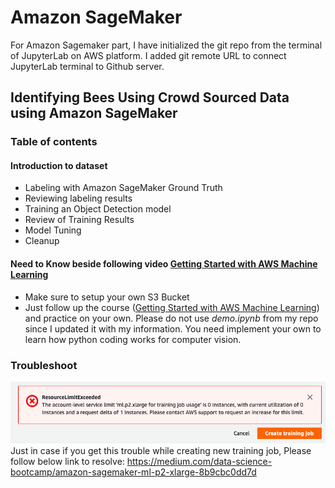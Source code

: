 # Amazon SageMaker
For Amazon Sagemaker part, I have initialized the git repo from the terminal of JupyterLab on AWS platform. I added git remote URL to connect JupyterLab terminal to Github server.

## Identifying Bees Using Crowd Sourced Data using Amazon SageMaker

### Table of contents

#### Introduction to dataset

- Labeling with Amazon SageMaker Ground Truth
- Reviewing labeling results
- Training an Object Detection model
- Review of Training Results
- Model Tuning
- Cleanup

#### Need to Know beside following video [Getting Started with AWS Machine Learning](https://www.coursera.org/learn/aws-machine-learning/lecture/lfa8u/amazon-sagemaker-object-detection-on-images-labeled-with-ground-truth)
- Make sure to setup your own S3 Bucket
- Just follow up the course ([Getting Started with AWS Machine Learning](https://www.coursera.org/learn/aws-machine-learning/lecture/lfa8u/amazon-sagemaker-object-detection-on-images-labeled-with-ground-truth)) and practice on your own. Please do not use *demo.ipynb* from my repo since I updated it with my information. You need implement your own to learn how python coding works for computer vision.

### Troubleshoot 
![troubleshoot](trainingjob.png)   
Just in case if you get this trouble while creating new training job, Please follow below link to resolve: 
https://medium.com/data-science-bootcamp/amazon-sagemaker-ml-p2-xlarge-8b9cbc0dd7d

